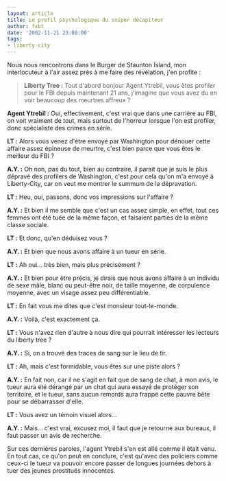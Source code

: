 ```yaml
---
layout: article
title: Le profil psychologique du sniper décapiteur
author: fxbt
date: '2002-11-21 23:00:00'
tags:
- liberty-city
---
```


Nous nous rencontrons dans le Burger de Staunton Island, mon interlocuteur à l'air assez près à me faire des révélation, j'en profite :

> **Liberty Tree :** Tout d'abord bonjour Agent Ytrebil, vous êtes profiler pour le FBI depuis maintenant 21 ans, j'imagine que vous avez du en voir beaucoup des meurtres affreux ?

**Agent Ytrebil :** Oui, effectivement, c'est vrai que dans une carrière au FBI, on voit vraiment de tout, mais surtout de l'horreur lorsque l'on est profiler, donc spécialiste des crimes en série.

> 

**LT :** Alors vous venez d'être envoyé par Washington pour dénouer cette affaire assez épineuse de meurtre, c'est bien parce que vous êtes le meilleur du FBI ?

> 

**A.Y. :** Oh non, pas du tout, bien au contraire, il parait que je suis le plus dépravé des profilers de Washington, c'est pour cela qu'on m'a envoyé à Liberty-City, car on veut me montrer le summum de la dépravation.

> 

**LT :** Heu, oui, passons, donc vos impressions sur l'affaire ?

> 

**A.Y. :** Et bien il me semble que c'est un cas assez simple, en effet, tout ces femmes ont été tuée de la même façon, et faisaient parties de la même classe sociale.

> 

**LT :** Et donc, qu'en déduisez vous ?

> 

**A.Y. :** Et bien que nous avons affaire à un tueur en série.

> 

**LT :** Ah oui... très bien, mais plus précisément ?

> 

**A.Y. :** Et bien pour être précis, je dirais que nous avons affaire à un individu de sexe mâle, blanc ou peut-être noir, de taille moyenne, de corpulence moyenne, avec un visage assez peu différentiable.

> 

**LT :** En fait vous me dites que c'est monsieur tout-le-monde.

> 

**A.Y. :** Voilà, c'est exactement ça.

> 

**LT :** Vous n'avez rien d'autre à nous dire qui pourrait intéresser les lecteurs du liberty tree ?

> 

**A.Y. :** Si, on a trouvé des traces de sang sur le lieu de tir.

> 

**LT :** Ah, mais c'est formidable, vous êtes sur une piste alors ?

> 

**A.Y. :** En fait non, car il ne s'agit en fait que de sang de chat, à mon avis, le tueur aura été dérangé par un chat qui aura essayé de protéger son territoire, et le tueur, sans aucun remords aura frappé cette pauvre bête pour se débarrasser d'elle.

> 

**LT :** Vous avez un témoin visuel alors...

> 

**A.Y. :** Mais... c'est vrai, excusez moi, il faut que je retourne aux bureaux, il faut passer un avis de recherche.

Sur ces dernières paroles, l'agent Ytrebil s'en est allé comme il était venu.  
En tout cas, ce qu'on peut en conclure, c'est qu'avec des policiers comme ceux-ci le tueur va pouvoir encore passer de longues journées dehors à tuer des jeunes prostitués innocentes.